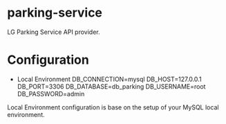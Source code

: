 # parking-service

LG Parking Service API provider.

# Configuration
+ Local Environment
  DB_CONNECTION=mysql
  DB_HOST=127.0.0.1
  DB_PORT=3306
  DB_DATABASE=db_parking
  DB_USERNAME=root
  DB_PASSWORD=admin

Local Environment configuration is base on the setup of your MySQL local environment.
